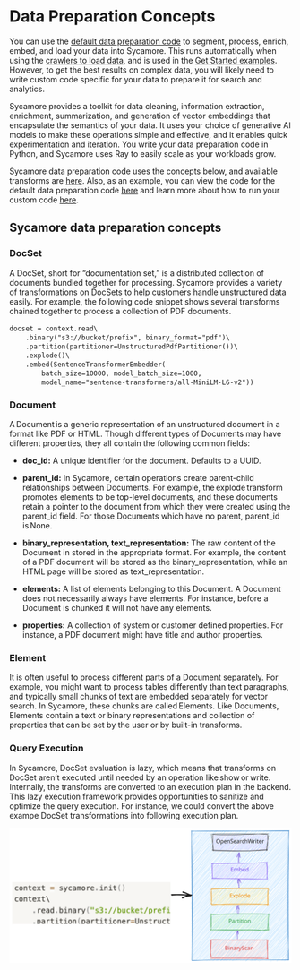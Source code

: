 # Data Preparation Concepts

You can use the [default data preparation code](../../../notebooks/default-prep-script.ipnb) to segment, process, enrich, embed, and load your data into Sycamore. This runs automatically when using the [crawlers to load data](..//load_data.md#using-a-crawler), and is used in the [Get Started examples](../welcome_to_sycamore/get_started.md). However, to get the best results on complex data, you will likely need to write custom code specific for your data to prepare it for search and analytics.

Sycamore provides a toolkit for data cleaning, information extraction, enrichment, summarization, and generation of vector embeddings that encapsulate the semantics of your data. It uses your choice of generative AI models to make these operations simple and effective, and it enables quick experimentation and iteration. You write your data preparation code in Python, and Sycamore uses Ray to easily scale as your workloads grow.

Sycamore data preparation code uses the concepts below, and available transforms are [here](/transforms.rst). Also, as an example, you can view the code for the default data preparation code [here](https://github.com/aryn-ai/sycamore/blob/main/notebooks/default-prep-script.ipnb) and learn more about how to run your custom code [here](/running_a_data_preparation_job.md).

## Sycamore data preparation concepts

### DocSet

A DocSet, short for “documentation set,” is a distributed collection of documents bundled together for processing. Sycamore provides a variety of transformations on DocSets to help customers handle unstructured data easily. For example, the following code snippet shows several transforms chained together to process a collection of PDF documents.

```context = sycamore.init()
docset = context.read\
    .binary("s3://bucket/prefix", binary_format="pdf")\
    .partition(partitioner=UnstructuredPdfPartitioner())\
    .explode()\
    .embed(SentenceTransformerEmbedder(
        batch_size=10000, model_batch_size=1000,
        model_name="sentence-transformers/all-MiniLM-L6-v2"))
```


### Document

A Document is a generic representation of an unstructured document in a format like PDF or HTML. Though different types of Documents may have different properties, they all contain the following common fields:

* **doc_id:** A unique identifier for the document. Defaults to a UUID.

* **parent_id:** In Sycamore, certain operations create parent-child relationships between Documents. For example, the explode transform promotes elements to be top-level documents, and these documents retain a pointer to the document from which they were created using the parent_id field. For those Documents which have no parent, parent_id is None.

* **binary_representation, text_representation:** The raw content of the Document in stored in the appropriate format. For example, the content of a PDF document will be stored as the binary_representation, while an HTML page will be stored as text_representation.

* **elements:** A list of elements belonging to this Document. A Document does not necessarily always have elements. For instance, before a Document is chunked it will not have any elements.

* **properties:** A collection of system or customer defined properties. For instance, a PDF document might have title and author properties.

### Element

It is often useful to process different parts of a Document separately. For example, you might want to process tables differently than text paragraphs, and typically small chunks of text are embedded separately for vector search. In Sycamore, these chunks are called Elements. Like Documents, Elements contain a text or binary representations and collection of properties that can be set by the user or by built-in transforms.

### Query Execution

In Sycamore, DocSet evaluation is lazy, which means that transforms on DocSet aren’t executed until needed by an operation like show or write. Internally, the transforms are converted to an execution plan in the backend. This lazy execution framework provides opportunities to sanitize and optimize the query execution. For instance, we could convert the above exampe DocSet transformations into following execution plan.

![Untitled](imgs/query_execution.svg)
